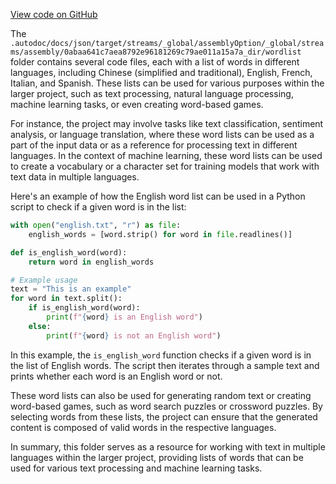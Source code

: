 [View code on GitHub](https://github.com/ergoplatform/ergo/.autodoc/docs/json/target/streams/_global/assemblyOption/_global/streams/assembly/0abaa641c7aea8792e96181269c79ae011a15a7a_dir/wordlist)

The `.autodoc/docs/json/target/streams/_global/assemblyOption/_global/streams/assembly/0abaa641c7aea8792e96181269c79ae011a15a7a_dir/wordlist` folder contains several code files, each with a list of words in different languages, including Chinese (simplified and traditional), English, French, Italian, and Spanish. These lists can be used for various purposes within the larger project, such as text processing, natural language processing, machine learning tasks, or even creating word-based games.

For instance, the project may involve tasks like text classification, sentiment analysis, or language translation, where these word lists can be used as a part of the input data or as a reference for processing text in different languages. In the context of machine learning, these word lists can be used to create a vocabulary or a character set for training models that work with text data in multiple languages.

Here's an example of how the English word list can be used in a Python script to check if a given word is in the list:

```python
with open("english.txt", "r") as file:
    english_words = [word.strip() for word in file.readlines()]

def is_english_word(word):
    return word in english_words

# Example usage
text = "This is an example"
for word in text.split():
    if is_english_word(word):
        print(f"{word} is an English word")
    else:
        print(f"{word} is not an English word")
```

In this example, the `is_english_word` function checks if a given word is in the list of English words. The script then iterates through a sample text and prints whether each word is an English word or not.

These word lists can also be used for generating random text or creating word-based games, such as word search puzzles or crossword puzzles. By selecting words from these lists, the project can ensure that the generated content is composed of valid words in the respective languages.

In summary, this folder serves as a resource for working with text in multiple languages within the larger project, providing lists of words that can be used for various text processing and machine learning tasks.
